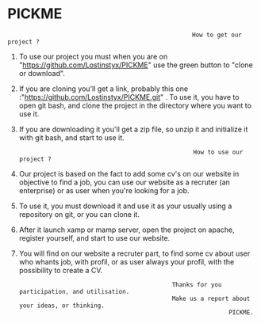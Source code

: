# PICKME


                                                        How to get our project ? 
                                                        
1) To use our project you must when you are on "https://github.com/Lostinstyx/PICKME" use the green button to "clone or download".

2) If you are cloning you'll get a link, probably this one :"https://github.com/Lostinstyx/PICKME.git" . To use it, you have to open git bash, and clone the project in the directory where you want to use it.

3) If you are downloading it you'll get a zip file, so unzip it and initialize it with git bash, and start to use it.

                                                        How to use our project ? 
                                                        


4) Our project is based on the fact to add some cv's on our website in objective to find a job, you can use our website as a recruter (an enterprise) or as user when you're looking for a job.

5) To use it, you must download it and use it as your usually using a repository on git, or you can clone it. 

6) After it launch xamp or mamp server, open the project on apache, register yourself, and start to use our website.

7) You will find on our website a recruter part, to find some cv about user who whants job, with profil, or as user always your profil,  with the possibility to create a CV.



                                                  Thanks for you participation, and utilisation.
                                                  Make us a report about your ideas, or thinking.
                                                                  PICKME. 
